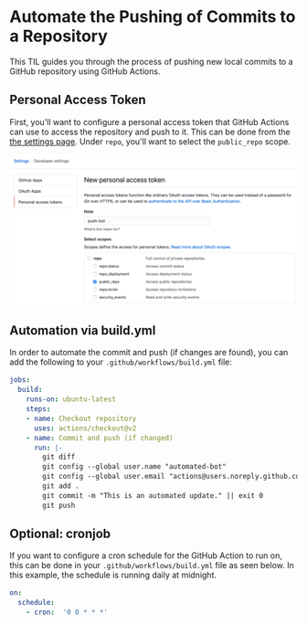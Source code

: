 # Automate the Pushing of Commits to a Repository
This TIL guides you through the process of pushing new local commits to a GitHub repository using GitHub Actions.

## Personal Access Token
First, you'll want to configure a personal access token that GitHub Actions can use to access the repository and push to it.  This can be done from the [the settings page](https://github.com/settings/tokens).  Under `repo`, you'll want to select the `public_repo` scope.

![Personal access token configuration](https://raw.githubusercontent.com/fosdickio/til/master/github-actions/img/automate-commit-pushes-1.png)

## Automation via build.yml
In order to automate the commit and push (if changes are found), you can add the following to your `.github/workflows/build.yml` file:

```yaml
jobs:
  build:
    runs-on: ubuntu-latest
    steps:
    - name: Checkout repository
      uses: actions/checkout@v2
    - name: Commit and push (if changed)
      run: |-
        git diff
        git config --global user.name "automated-bot"
        git config --global user.email "actions@users.noreply.github.com"
        git add .
        git commit -m "This is an automated update." || exit 0
        git push
```

## Optional: cronjob
If you want to configure a cron schedule for the GitHub Action to run on, this can be done in your `.github/workflows/build.yml` file as seen below.  In this example, the schedule is running daily at midnight.

```yaml
on:
  schedule:
    - cron:  '0 0 * * *'
```

